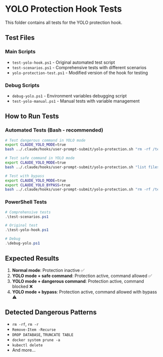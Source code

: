 # YOLO Protection Hook Tests

This folder contains all tests for the YOLO protection hook.

## Test Files

### Main Scripts
- `test-yolo-hook.ps1` - Original automated test script
- `test-scenarios.ps1` - Comprehensive tests with different scenarios
- `yolo-protection-test.ps1` - Modified version of the hook for testing

### Debug Scripts
- `debug-yolo.ps1` - Environment variables debugging script
- `test-yolo-manual.ps1` - Manual tests with variable management

## How to Run Tests

### Automated Tests (Bash - recommended)
```bash
# Test dangerous command in YOLO mode
export CLAUDE_YOLO_MODE=true
bash ../.claude/hooks/user-prompt-submit/yolo-protection.sh "rm -rf /test"

# Test safe command in YOLO mode  
export CLAUDE_YOLO_MODE=true
bash ../.claude/hooks/user-prompt-submit/yolo-protection.sh "list files"

# Test with bypass
export CLAUDE_YOLO_MODE=true
export CLAUDE_YOLO_BYPASS=true
bash ../.claude/hooks/user-prompt-submit/yolo-protection.sh "rm -rf /test"
```

### PowerShell Tests
```powershell
# Comprehensive tests
.\test-scenarios.ps1

# Original test
.\test-yolo-hook.ps1

# Debug
.\debug-yolo.ps1
```

## Expected Results

1. **Normal mode**: Protection inactive ✅
2. **YOLO mode + safe command**: Protection active, command allowed ✅
3. **YOLO mode + dangerous command**: Protection active, command blocked ❌
4. **YOLO mode + bypass**: Protection active, command allowed with bypass ⚠️

## Detected Dangerous Patterns

- `rm -rf`, `rm -r`
- `Remove-Item -Recurse`
- `DROP DATABASE`, `TRUNCATE TABLE`
- `docker system prune -a`
- `kubectl delete`
- And more...